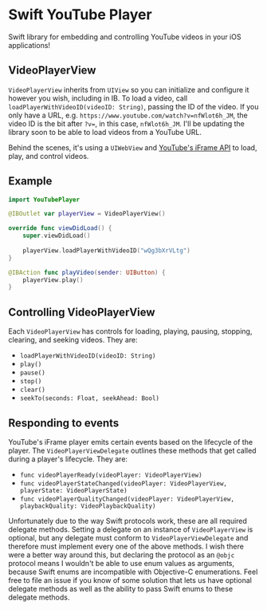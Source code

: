 # Swift YouTube Player

Swift library for embedding and controlling YouTube videos in your iOS applications!

## VideoPlayerView

`VideoPlayerView` inherits from `UIView` so you can initialize and configure it however you wish, including in IB. To load a video, call `loadPlayerWithVideoID(videoID: String)`, passing the ID of the video. If you only have a URL, e.g. `https://www.youtube.com/watch?v=nfWlot6h_JM`, the video ID is the bit after `?v=`, in this case, `nfWlot6h_JM`. I'll be updating the library soon to be able to load videos from a YouTube URL.

Behind the scenes, it's using a `UIWebView` and [YouTube's iFrame API](https://developers.google.com/youtube/iframe_api_reference) to load, play, and control videos.

## Example

``` Swift
import YouTubePlayer

@IBOutlet var playerView = VideoPlayerView()

override func viewDidLoad() {
    super.viewDidLoad()
    
    playerView.loadPlayerWithVideoID("wQg3bXrVLtg")
}

@IBAction func playVideo(sender: UIButton) {
    playerView.play()
}

```

## Controlling VideoPlayerView

Each `VideoPlayerView` has controls for loading, playing, pausing, stopping, clearing, and seeking videos. They are:

* `loadPlayerWithVideoID(videoID: String)`
* `play()`
* `pause()`
* `stop()`
* `clear()`
* `seekTo(seconds: Float, seekAhead: Bool)`

## Responding to events

YouTube's iFrame player emits certain events based on the lifecycle of the player. The `VideoPlayerViewDelegate` outlines these methods that get called during a player's lifecycle. They are:

* `func videoPlayerReady(videoPlayer: VideoPlayerView)`
* `func videoPlayerStateChanged(videoPlayer: VideoPlayerView, playerState: VideoPlayerState)`
* `func videoPlayerQualityChanged(videoPlayer: VideoPlayerView, playbackQuality: VideoPlaybackQuality)`

Unfortunately due to the way Swift protocols work, these are all required delegate methods. Setting a delegate on an instance of `VideoPlayerView` is optional, but any delegate must conform to `VideoPlayerViewDelegate` and therefore must implement every one of the above methods. I wish there were a better way around this, but declaring the protocol as an `@objc` protocol means I wouldn't be able to use enum values as arguments, because Swift enums are incompatible with Objective-C enumerations. Feel free to file an issue if you know of some solution that lets us have optional delegate methods as well as the ability to pass Swift enums to these delegate methods.



